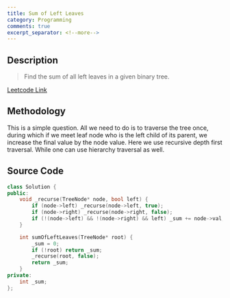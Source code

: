 ```yaml
---
title: Sum of Left Leaves
category: Programming
comments: true
excerpt_separator: <!--more-->
---
```

## Description
>Find the sum of all left leaves in a given binary tree.
<!--more-->

[Leetcode Link](https://leetcode.com/problems/sum-of-left-leaves/#/description)

## Methodology
This is a simple question. All we need to do is to traverse the tree once, during which if we meet leaf node who is the left child of its parent, we increase the final value by the node value. Here we use recursive depth first traversal. While one can use hierarchy traversal as well.

## Source Code
```C++
class Solution {
public:
    void _recurse(TreeNode* node, bool left) {
        if (node->left) _recurse(node->left, true);
        if (node->right) _recurse(node->right, false);
        if (!(node->left) && !(node->right) && left) _sum += node->val;
    }

    int sumOfLeftLeaves(TreeNode* root) {
        _sum = 0;
        if (!root) return _sum;
        _recurse(root, false);
        return _sum;
    }
private:
    int _sum;
};
```
